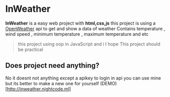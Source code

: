 # InWeather
**InWeather** is a easy web project with **html,css,js**
this project is using a [OpenWeather](https://openweathermap.org/) api to get and show a data of weather Contains temperature , wind speed , minimum temperature , maximum temperature and etc 
>this project using oop in JavaScript and i I hope This project should be practical 

## Does project need anything?
No it doesnt not anything except a apikey to login in api 
you can use mine but its better to make a new one for yourself
(DEMO)[http://inweather.nightcode.ml]

